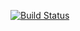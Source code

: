 [![Build Status](https://travis-ci.org/yezhao5/cse-110-lab-6.svg?branch=master)](https://travis-ci.org/yezhao5/cse-110-lab-6)
